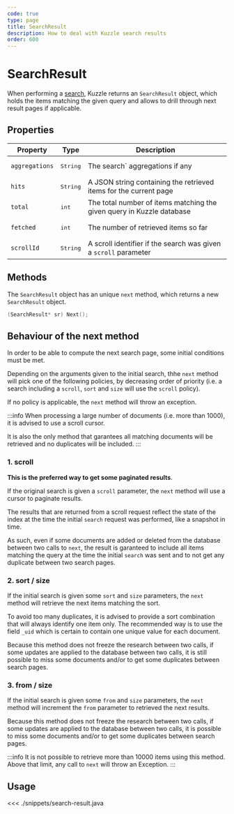 ```yaml
---
code: true
type: page
title: SearchResult
description: How to deal with Kuzzle search results
order: 600
---
```


# SearchResult

When performing a [search](/sdk/java/1/controllers/document/search/), Kuzzle returns an `SearchResult` object, which holds the items matching the given query and allows to drill through next result pages if applicable.

## Properties

| Property       | Type              | Description                                                           |
| -------------- | ----------------- | --------------------------------------------------------------------- |
| `aggregations` | <pre>String</pre> | The search` aggregations if any                                       |
| `hits`         | <pre>String</pre> | A JSON string containing the retrieved items for the current page     |
| `total`        | <pre>int</pre>    | The total number of items matching the given query in Kuzzle database |
| `fetched`      | <pre>int</pre>    | The number of retrieved items so far                                  |
| `scrollId`     | <pre>String</pre> | A scroll identifier if the search was given a `scroll` parameter      |

## Methods

The `SearchResult` object has an unique `next` method, which returns a new `SearchResult` object.

```cpp
(SearchResult* sr) Next();
```

## Behaviour of the next method

In order to be able to compute the next search page, some initial conditions must be met.

Depending on the arguments given to the initial search, thhe `next` method will pick one of the following policies, by decreasing order of priority (i.e. a search including a `scroll`, `sort` and `size` will use the `scroll` policy).

If no policy is applicable, the `next` method will throw an exception.

:::info
When processing a large number of documents (i.e. more than 1000), it is advised to use a scroll cursor.

It is also the only method that garantees all matching documents will be retrieved and no duplicates will be included.
:::

### 1. scroll

**This is the preferred way to get some paginated results**.

If the original search is given a `scroll` parameter, the `next` method will use a cursor to paginate results.

The results that are returned from a scroll request reflect the state of the index at the time the initial `search` request was performed, like a snapshot in time.

As such, even if some documents are added or deleted from the database between two calls to `next`, the result is garanteed to include all items matching the query at the time the initial `search` was sent and to not get any duplicate between two search pages.

### 2. sort / size

If the initial search is given some `sort` and `size` parameters, the `next` method will retrieve the next items matching the sort.

To avoid too many duplicates, it is advised to provide a sort combination that will always identify one item only. The recommended way is to use the field `_uid` which is certain to contain one unique value for each document.

Because this method does not freeze the research between two calls, if some updates are applied to the database between two calls, it is still possible to miss some documents and/or to get some duplicates between search pages.

### 3. from / size

If the initial search is given some `from` and `size` parameters, the `next` method will increment the `from` parameter to retrieved the next results.

Because this method does not freeze the research between two calls, if some updates are applied to the database between two calls, it is possible to miss some documents and/or to get some duplicates between search pages.

:::info
It is not possible to retrieve more than 10000 items using this method. Above that limit, any call to `next` will throw an Exception.
:::

## Usage

<<< ./snippets/search-result.java
